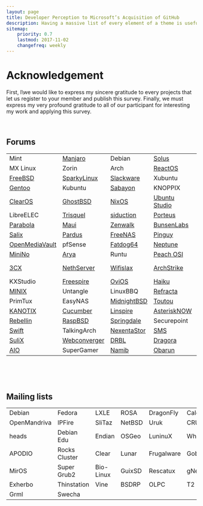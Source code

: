 ```yaml
---
layout: page
title: Developer Perception to Microsoft’s Acquisition of GitHub
description: Having a massive list of every element of a theme is useful for quick referencing and ideas. Here is every component of Massively!
sitemap:
    priority: 0.7
    lastmod: 2017-11-02
    changefreq: weekly
---
```

<link rel="stylesheet" href="{{ "/assets/css/table.css" | absolute_url }}">

<h1>Acknowledgement</h1>
<p>First, I\we would like to express my sincere gratitude to every projects that let us register to your member and publish this survey. Finally, we must express my very profound gratitude to all of our participant for interesting my work and applying this survey.</p>
<br>
<div id="content">
  <h2>Forums</h2>
  <div id="table-scroll">
    <table>
      <tr>
        <td>Mint</td>
        <td>
          <a href="https://forum.manjaro.org/t/research-survey-impact-of-microsoft-acquisition-of-github/51308">Manjaro</a>
        </td>
        <td>Debian</td>
        <td>
          <a href="https://solus-project.com/forums/viewtopic.php?f=13&t=12409">Solus</a>
        </td>
        <td>
          <a href="https://forum.antergos.com/topic/10226/research-survey-impact-of-microsoft-acquisition-of-github">Antergos</a>
        </td>
        <td>openSUSE</td>
      </tr>
      <tr>
        <td>MX Linux</td>
        <td>Zorin</td>
        <td>Arch</td>
        <td>
          <a href="https://www.reactos.org/forum/viewtopic.php?f=13&t=17253&p=131806#p131806">ReactOS</a>
        </td>
        <td>
          <a href="https://www.linuxliteos.com/forums/off-topic/research-survey-impact-of-microsoft-acquisition-of-github/">Lite</a>
        </td>
        <td>
          <a href="http://www.murga-linux.com/puppy/viewtopic.php?p=997724#997724">Puppy</a>
        </td>
      </tr>
      <tr>
        <td>
          <a href="https://forums.freebsd.org/threads/impact-of-microsoft-acquirement-of-github.66500/">FreeBSD</a>
        </td>
        <td>
          <a href="https://sparkylinux.org/forum/index.php/topic,4488.msg11398.html#msg11398">SparkyLinux</a>
        </td>
        <td>
          <a href="https://www.linuxquestions.org/questions/showthread.php?p=5874824#post5874824">Slackware</a>
        </td>
        <td>Xubuntu</td>
        <td>
          <a href="https://dev1galaxy.org/viewtopic.php?pid=10590#p10590">Devuan</a>
        </td>
        <td>
          <a href="https://www.linuxquestions.org/questions/showthread.php?p=5874824#post5874824">Bodhi</a>
        </td>
      </tr>
      <tr>
        <td>
          <a href="https://forums.gentoo.org/viewtopic-p-8236548.html#8236548">Gentoo</a>
        </td>
        <td>Kubuntu</td>
        <td>
          <a href="https://forum.sabayon.org/viewtopic.php?f=3&t=34352">Sabayon</a>
        </td>
        <td>KNOPPIX</td>
        <td>
          <a href="https://www.linuxquestions.org/questions/showthread.php?p=5874824#post5874824">4MLinux</a>
        </td>
        <td>
          <a href="http://forum.tinycorelinux.net/index.php/topic,22028.0.html">Tiny Core</a>
        </td>
      </tr>
      <tr>
        <td>
          <a href="https://www.clearos.com/clearfoundation/social/community/research-survey-impact-of-microsoft-acquisition-of-github">ClearOS</a>
        </td>
        <td>
          <a href="https://forums.ghostbsd.org/viewtopic.php?f=62&t=1057">GhostBSD</a>
        </td>
        <td>
          <a href="https://groups.google.com/forum/#!topic/nix-devel/BQUBETNZYzA">NixOS</a>
        </td>
        <td>
          <a href="https://ubuntuforums.org/showthread.php?t=2395539&p=13780619#post13780619">Ubuntu Studio</a>
        </td>
        <td>
          <a href="https://forums.nutyx.org/index.php?topic=294.0">NuTyX</a>
        </td>
        <td>wattOS</td>
      </tr>
      <tr>
        <td>LibreELEC</td>
        <td>
          <a href="https://trisquel.info/en/forum/research-survey-impact-microsoft-acquisition-github">Trisquel</a>
        </td>
        <td>
          <a href="https://forum.siduction.org/index.php?topic=7236.new#new">siduction</a>
        </td>
        <td>
          <a href="https://forum.porteus.org/viewtopic.php?f=48&t=7867">Porteus</a>
        </td>
        <td>
          <a href="http://forum.elivecd.org/read.php?8,9016">Elive</a>
        </td>
        <td>
          <a href="http://scientificlinuxforum.org/index.php?act=ST&f=7&t=3788">Scientific</a>
        </td>
      </tr>
      <tr>
        <td>
          <a href="https://www.reddit.com/r/Parabola/comments/8vps78/research_survey_impact_of_microsoft_acquisition/">Parabola</a>
        </td>
        <td>
          <a href="https://forums.mauilinux.org/showthread.php?tid=24790">Maui</a>
        </td>
        <td>
          <a href="https://www.linuxquestions.org/questions/showthread.php?p=5874824#post5874824">Zenwalk</a>
        </td>
        <td>
          <a href="https://forums.bunsenlabs.org/viewtopic.php?pid=74334#p74334">BunsenLabs</a>
        </td>
        <td>
          <a href="https://groups.google.com/forum/#!topic/voidlinux/yPHfE_ZRQP8">Void</a>
        </td>
        <td>
          <a href="https://forum.artixlinux.org/index.php/topic,595.new.html#new">Artix</a>
        </td>
      </tr>
      <tr>
        <td>
          <a href="https://forum.salixos.org/viewtopic.php?f=12&t=7655">Salix</a>
        </td>
        <td>
          <a href="http://forum.pardus.org.tr/t/research-survey-impact-of-microsoft-acquisition-of-github/5423/2">Pardus</a>
        </td>
        <td>
          <a href="https://forums.freenas.org/index.php?threads/research-survey-impact-of-microsoft-acquisition-of-github.68309/">FreeNAS</a>
        </td>
        <td>
          <a href="https://forum.pinguyos.com/Thread-Research-survey-Impact-of-Microsoft-Acquisition-of-GitHub">Pinguy</a>
        </td>
        <td>
          <a href="http://forums.nas4free.org/viewtopic.php?f=49&t=13783&sid=751aedd13760e6abb456e15434779370">NAS4Free</a>
        </td>
        <td>IPFire</td>
      </tr>
      <tr>
        <td>
          <a href="https://forum.openmediavault.org/index.php/Thread/23437-Research-survey-Impact-of-Microsoft-Acquisition-of-GitHub/?postID=178296#post178296">OpenMediaVault</a>
        </td>
        <td>pfSense</td>
        <td>
          <a href="http://www.murga-linux.com/puppy/viewtopic.php?p=997724#997724">Fatdog64</a>
        </td>
        <td>
          <a href="http://www.zevenos.com/forum/showthread.php?tid=22629">Neptune</a>
        </td>
        <td>SUSE</td>
        <td>
          <a href="https://forum.vyos.io/t/research-survey-impact-of-microsoft-acquisition-of-github/2143">VyOS</a>
        </td>
      </tr>
      <tr>
        <td>
          <a href="https://minino.galpon.org/en/research-survey-impact-microsoft-acquisition-github">MiniNo</a>
        </td>
        <td>
          <a href="https://www.linuxquestions.org/questions/showthread.php?p=5874824#post5874824">Arya</a>
        </td>
        <td>Runtu</td>
        <td>
          <a href="http://www.peachosi.com/peachosiforum/discussion/75/research-survey-impact-of-microsoft-acquisition-of-github/p1?new=1">Peach OSI</a>
        </td>
        <td>
          <a href="https://www.salentos.it/community/viewtopic.php?pid=1735#p1735">SalentOS</a>
        </td>
        <td>
          <a href="https://groups.google.com/a/zevenet.com/forum/#!topic/zevenet-ce-users/1p0SlyCZQ9w">Zevenet</a>
        </td>
      </tr>
      <tr>
        <td>
          <a href="https://pbxinaflash.com/community/threads/research-survey-impact-of-microsoft-acquisition-of-github.22919/">3CX</a>
        </td>
        <td>
          <a href="https://community.nethserver.org/t/research-survey-impact-of-microsoft-acquisition-of-github/10240/4">NethServer</a>
        </td>
        <td>
          <a href="https://foro.seguridadwireless.net/foro-libre-offtopic/research-survey-impact-of-microsoft-acquisition-of-github/new/#new">Wifislax</a>
        </td>
        <td>
          <a href="https://www.reddit.com/r/archstrike/comments/8vpe9s/research_survey_impact_of_microsoft_acquisition/">ArchStrike</a>
        </td>
        <td>
          <a href="https://forum.porteus.org/viewtopic.php?f=48&t=7867">Porteus Kiosk</a>
        </td>
        <td>
          <a href="https://groups.google.com/forum/#!forum/funtoo-dev">Funtoo</a>
        </td>
      </tr>
      <tr>
        <td>KXStudio</td>
        <td>
          <a href="http://linspire.boards.net/thread/50/survey-impact-microsoft-acquirement-github">Freespire</a>
        </td>
        <td>
          <a href="https://groups.google.com/a/ovios.org/forum/#!topic/ovios-linux/DU26ye0SVy4">OviOS</a>
        </td>
        <td>
          <a href="https://discuss.haiku-os.org/t/survey-impact-of-microsoft-acquirement-of-github/7015/2">Haiku</a>
        </td>
        <td>
          <a href="http://pearllinux.com/hangout/index.php?topic=34.0">Pearl</a>
        </td>
        <td>
          <a href="http://www.karoshi.org.uk/forum/viewtopic.php?f=11&t=799&sid=859759658e4b3bba83161c91cbd85c23">Karoshi</a>
        </td>
      </tr>
      <tr>
        <td>
          <a href="https://groups.google.com/forum/#!forum/minix3">MINIX</a>
        </td>
        <td>Untangle</td>
        <td>LinuxBBQ</td>
        <td>
          <a href="https://dev1galaxy.org/viewtopic.php?pid=10588#p10588">Refracta</a>
        </td>
        <td>
          <a href="https://www.biglinux.com.br/forum/viewtopic.php?f=34&t=96104&sid=b08ce8d26e3e1b2343ba8a7268a0e8ce">BigLinux</a>
        </td>
        <td>
          <a href="https://groups.google.com/a/hardenedbsd.org/forum/#!topic/libressl-dev/jKxbLcPxLcw">HardenedBSD</a>
        </td>
      </tr>
      <tr>
        <td>PrimTux</td>
        <td>EasyNAS</td>
        <td>
          <a href="http://forum.midnightbsd.org/Survey-Impact-of-Microsoft-acquirement-of-GitHub-td32.html">MidnightBSD</a>
        </td>
        <td>
          <a href="http://www.murga-linux.com/puppy/viewtopic.php?p=997724#997724">Toutou</a>
        </td>
        <td>
          <a href="https://www.turnkeylinux.org/forum/general/tue-20180703-0602/research-survey-impact-microsoft-acquisition-github">TurnKey</a>
        </td>
        <td>
          <a href="https://dietpi.com/phpbb/viewtopic.php?f=9&t=4171">DietPi</a>
        </td>
      </tr>
      <tr>
        <td>
          <a href="http://www.kanotix.com/index.php?name=PNphpBB2&file=viewtopic&p=180717#180717">KANOTIX</a>
        </td>
        <td>
          <a href="https://www.linuxquestions.org/questions/showthread.php?p=5874824#post5874824">Cucumber</a>
        </td>
        <td>
          <a href="http://linspire.boards.net/thread/50/survey-impact-microsoft-acquirement-github">Linspire</a>
        </td>
        <td>
          <a href="https://community.asterisk.org/t/survey-impact-of-microsoft-acquirement-of-github/75137/1">AsteriskNOW</a>
        </td>
        <td>RISC</td>
        <td>
          <a href="https://neverware.zendesk.com/hc/en-us/community/posts/360003383008-Impact-of-Microsoft-acquirement-of-GitHub">CloudReady</a>
        </td>
      </tr>
      <tr>
        <td>
          <a href="https://therebellin.com/questions/question/impact-of-microsoft-acquirement-of-github">Rebellin</a>
        </td>
        <td>
          <a href="https://forums.freebsd.org/threads/impact-of-microsoft-acquirement-of-github.66500/">RaspBSD</a>
        </td>
        <td>
          <a href="https://groups.google.com/forum/#!topic/springdale-devel/X3JRurEse8U">Springdale</a>
        </td>
        <td>Securepoint</td>
        <td>
          <a href="http://forum.pld-linux.org/viewtopic.php?p=38877#38877">PLD</a>
        </td>
        <td>
          <a href="https://forums.contribs.org/index.php?topic=53675.new#new">SME Server</a>
        </td>
      </tr>
      <tr>
        <td>
          <a href="https://groups.google.com/forum/?fromgroups#!topic/linux-swift-users/wtdOJdt4j00">Swift</a>
        </td>
        <td>TalkingArch</td>
        <td>
          <a href="https://community.nexenta.com/s/question/0D50P00003w92NiSAI/survey-impact-of-microsoft-acquirement-of-github">NexentaStor</a>
        </td>
        <td>
          <a href="https://sms.it-ccs.com/forum/viewtopic.php?p=4623#4623">SMS</a>
        </td>
        <td>
          <a href="https://groups.google.com/forum/#!topic/ulteo-ovd-community-support/rXzGMfuXioQ">Ulteo</a>
        </td>
        <td>
          <a href="https://volumio.org/forum/impact-microsoft-acquirement-github-t10250.html">Volumio</a>
        </td>
      </tr>
      <tr>
        <td>
          <a href="http://www.sulix.hu/forum/sulixerver-jellemzoi?page=3#comment-297">SuliX</a>
        </td>
        <td>
          <a href="https://groups.google.com/forum/#!topic/webc-users/ZIansJILZoc">Webconverger</a>
        </td>
        <td>
          <a href="https://sourceforge.net/p/drbl/discussion/Open_discussion/thread/547eb440/?limit=25#0c20">DRBL</a>
        </td>
        <td>
          <a href="https://www.linuxquestions.org/questions/showthread.php?p=5874824#post5874824">Dragora</a>
        </td>
        <td>
          <a href="https://forums.ubports.com/topic/1399/survey-impact-of-microsoft-acquirement-of-github">UBports</a>
        </td>
        <td>Liquid Lemur</td>
      </tr>
      <tr>
        <td>
          <a href="https://paul.is-a-geek.org/aio-srt/community-support/comment-page-2/#comment-2357">AIO</a>
        </td>
        <td>SuperGamer</td>
        <td>
          <a href="https://forum.namiblinux.org/t/survey-impact-of-microsoft-acquirement-of-github/58">Namib</a>
        </td>
        <td>
          <a href="https://forum.obarun.org/viewtopic.php?pid=2516#p2516">Obarun</a>
        </td>
      </tr>
    </table>
  </div>

  <br><br><br>
  <h2>Mailing lists</h2>
  <table>
    <tr>
      <td>Debian</td>
      <td>Fedora</td>
      <td>LXLE</td>
      <td>ROSA</td>
      <td>DragonFly</td>
      <td>Calculate</td>
    </tr>
    <tr>
      <td>OpenMandriva</td>
      <td>IPFire</td>
      <td>SliTaz</td>
      <td>NetBSD</td>
      <td>Uruk</td>
      <td>CRUX</td>
    </tr>
    <tr>
      <td>heads</td>
      <td>Debian Edu</td>
      <td>Endian</td>
      <td>OSGeo</td>
      <td>LuninuX</td>
      <td>Whonix</td>
    </tr>
    <tr>
      <td>APODIO</td>
      <td>Rocks Cluster</td>
      <td>Clear</td>
      <td>Lunar</td>
      <td>Frugalware</td>
      <td>GoboLinux</td>
    </tr>
    <tr>
      <td>MirOS</td>
      <td>Super Grub2</td>
      <td>Bio-Linux</td>
      <td>GuixSD</td>
      <td>Rescatux</td>
      <td>gNewSense</td>
    </tr>
    <tr>
      <td>Exherbo</td>
      <td>Thinstation</td>
      <td>Vine</td>
      <td>BSDRP</td>
      <td>OLPC</td>
      <td>T2</td>
    </tr>
    <tr>
      <td>Grml</td>
      <td>Swecha</td>
    </tr>
  </table>
</div>